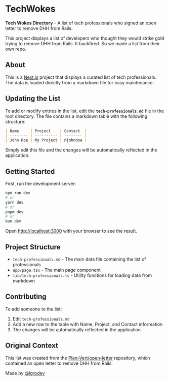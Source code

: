 # TechWokes

**Tech Wokes Directory** - A list of tech professionals who signed an open letter to remove DHH from Rails.

This project displays a list of developers who thought they would strike gold trying to remove DHH from Rails. It backfired. So we made a list from their own repo.

## About

This is a [Next.js](https://nextjs.org) project that displays a curated list of tech professionals. The data is loaded directly from a markdown file for easy maintenance.

## Updating the List

To add or modify entries in the list, edit the **`tech-professionals.md`** file in the root directory. The file contains a markdown table with the following structure:

```markdown
| Name     | Project    | Contact  |
| -------- | ---------- | -------- |
| John Doe | My Project | @johndoe |
```

Simply edit this file and the changes will be automatically reflected in the application.

## Getting Started

First, run the development server:

```bash
npm run dev
# or
yarn dev
# or
pnpm dev
# or
bun dev
```

Open [http://localhost:3000](http://localhost:3000) with your browser to see the result.

## Project Structure

- `tech-professionals.md` - The main data file containing the list of professionals
- `app/page.tsx` - The main page component
- `lib/tech-professionals.ts` - Utility functions for loading data from markdown

## Contributing

To add someone to the list:

1. Edit `tech-professionals.md`
2. Add a new row to the table with Name, Project, and Contact information
3. The changes will be automatically reflected in the application

## Original Context

This list was created from the [Plan-Vert/open-letter](https://github.com/Plan-Vert/open-letter) repository, which contained an open letter to remove DHH from Rails.

Made by [@lgrodev](https://twitter.com/lgrodev)
